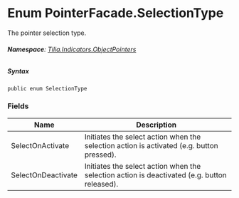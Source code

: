 # Enum PointerFacade.SelectionType

The pointer selection type.

###### **Namespace**: [Tilia.Indicators.ObjectPointers]

##### Syntax

```
public enum SelectionType
```

### Fields

| Name | Description |
| --- | --- |
| SelectOnActivate | Initiates the select action when the selection action is activated (e.g. button pressed). |
| SelectOnDeactivate | Initiates the select action when the selection action is deactivated (e.g. button released). |

[Tilia.Indicators.ObjectPointers]: README.md